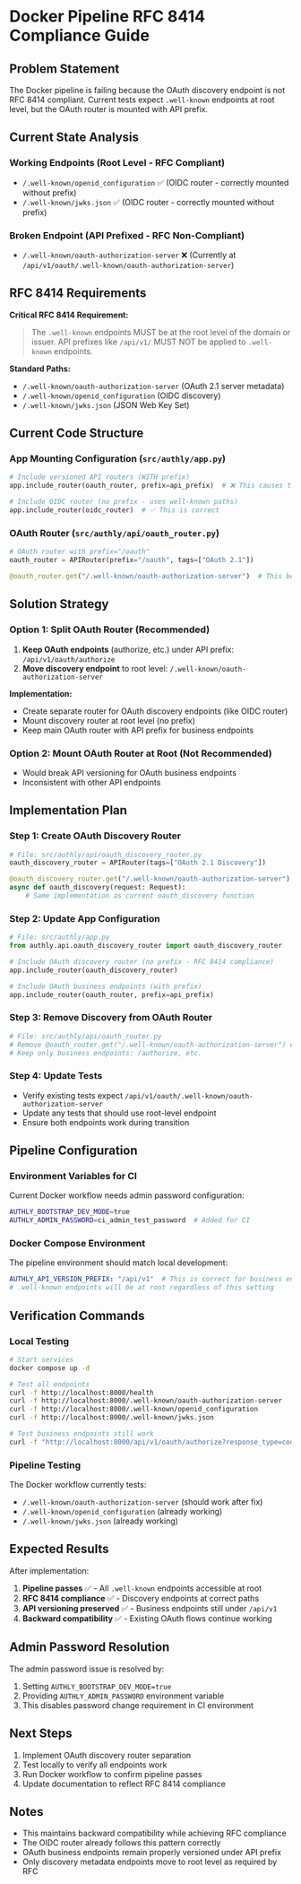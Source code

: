 # Docker Pipeline RFC 8414 Compliance Guide

## Problem Statement

The Docker pipeline is failing because the OAuth discovery endpoint is not RFC 8414 compliant. Current tests expect `.well-known` endpoints at root level, but the OAuth router is mounted with API prefix.

## Current State Analysis

### Working Endpoints (Root Level - RFC Compliant)
- `/.well-known/openid_configuration` ✅ (OIDC router - correctly mounted without prefix)
- `/.well-known/jwks.json` ✅ (OIDC router - correctly mounted without prefix)

### Broken Endpoint (API Prefixed - RFC Non-Compliant)
- `/.well-known/oauth-authorization-server` ❌ (Currently at `/api/v1/oauth/.well-known/oauth-authorization-server`)

## RFC 8414 Requirements

**Critical RFC 8414 Requirement:**
> The `.well-known` endpoints MUST be at the root level of the domain or issuer.
> API prefixes like `/api/v1/` MUST NOT be applied to `.well-known` endpoints.

**Standard Paths:**
- `/.well-known/oauth-authorization-server` (OAuth 2.1 server metadata)
- `/.well-known/openid_configuration` (OIDC discovery)
- `/.well-known/jwks.json` (JSON Web Key Set)

## Current Code Structure

### App Mounting Configuration (`src/authly/app.py`)
```python
# Include versioned API routers (WITH prefix)
app.include_router(oauth_router, prefix=api_prefix)  # ❌ This causes the issue

# Include OIDC router (no prefix - uses well-known paths)
app.include_router(oidc_router)  # ✅ This is correct
```

### OAuth Router (`src/authly/api/oauth_router.py`)
```python
# OAuth router with prefix="/oauth"
oauth_router = APIRouter(prefix="/oauth", tags=["OAuth 2.1"])

@oauth_router.get("/.well-known/oauth-authorization-server")  # This becomes /api/v1/oauth/.well-known/...
```

## Solution Strategy

### Option 1: Split OAuth Router (Recommended)
1. **Keep OAuth endpoints** (authorize, etc.) under API prefix: `/api/v1/oauth/authorize`
2. **Move discovery endpoint** to root level: `/.well-known/oauth-authorization-server`

**Implementation:**
- Create separate router for OAuth discovery endpoints (like OIDC router)
- Mount discovery router at root level (no prefix)
- Keep main OAuth router with API prefix for business endpoints

### Option 2: Mount OAuth Router at Root (Not Recommended)
- Would break API versioning for OAuth business endpoints
- Inconsistent with other API endpoints

## Implementation Plan

### Step 1: Create OAuth Discovery Router
```python
# File: src/authly/api/oauth_discovery_router.py
oauth_discovery_router = APIRouter(tags=["OAuth 2.1 Discovery"])

@oauth_discovery_router.get("/.well-known/oauth-authorization-server")
async def oauth_discovery(request: Request):
    # Same implementation as current oauth_discovery function
```

### Step 2: Update App Configuration
```python
# File: src/authly/app.py
from authly.api.oauth_discovery_router import oauth_discovery_router

# Include OAuth discovery router (no prefix - RFC 8414 compliance)
app.include_router(oauth_discovery_router)

# Include OAuth business endpoints (with prefix)
app.include_router(oauth_router, prefix=api_prefix)
```

### Step 3: Remove Discovery from OAuth Router
```python
# File: src/authly/api/oauth_router.py
# Remove @oauth_router.get("/.well-known/oauth-authorization-server") endpoint
# Keep only business endpoints: /authorize, etc.
```

### Step 4: Update Tests
- Verify existing tests expect `/api/v1/oauth/.well-known/oauth-authorization-server`
- Update any tests that should use root-level endpoint
- Ensure both endpoints work during transition

## Pipeline Configuration

### Environment Variables for CI
Current Docker workflow needs admin password configuration:
```bash
AUTHLY_BOOTSTRAP_DEV_MODE=true
AUTHLY_ADMIN_PASSWORD=ci_admin_test_password  # Added for CI
```

### Docker Compose Environment
The pipeline environment should match local development:
```yaml
AUTHLY_API_VERSION_PREFIX: "/api/v1"  # This is correct for business endpoints
# .well-known endpoints will be at root regardless of this setting
```

## Verification Commands

### Local Testing
```bash
# Start services
docker compose up -d

# Test all endpoints
curl -f http://localhost:8000/health
curl -f http://localhost:8000/.well-known/oauth-authorization-server
curl -f http://localhost:8000/.well-known/openid_configuration
curl -f http://localhost:8000/.well-known/jwks.json

# Test business endpoints still work
curl -f "http://localhost:8000/api/v1/oauth/authorize?response_type=code&client_id=test&redirect_uri=http://localhost"
```

### Pipeline Testing
The Docker workflow currently tests:
- `/.well-known/oauth-authorization-server` (should work after fix)
- `/.well-known/openid_configuration` (already working)
- `/.well-known/jwks.json` (already working)

## Expected Results

After implementation:
1. **Pipeline passes** ✅ - All `.well-known` endpoints accessible at root
2. **RFC 8414 compliance** ✅ - Discovery endpoints at correct paths
3. **API versioning preserved** ✅ - Business endpoints still under `/api/v1`
4. **Backward compatibility** ✅ - Existing OAuth flows continue working

## Admin Password Resolution

The admin password issue is resolved by:
1. Setting `AUTHLY_BOOTSTRAP_DEV_MODE=true`
2. Providing `AUTHLY_ADMIN_PASSWORD` environment variable
3. This disables password change requirement in CI environment

## Next Steps

1. Implement OAuth discovery router separation
2. Test locally to verify all endpoints work
3. Run Docker workflow to confirm pipeline passes
4. Update documentation to reflect RFC 8414 compliance

## Notes

- This maintains backward compatibility while achieving RFC compliance
- The OIDC router already follows this pattern correctly
- OAuth business endpoints remain properly versioned under API prefix
- Only discovery metadata endpoints move to root level as required by RFC